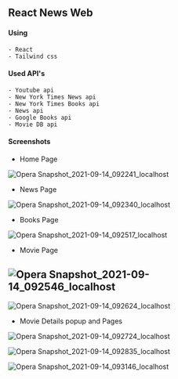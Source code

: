 ## React News Web

#### Using
    - React
    - Tailwind css
#### Used API's
    - Youtube api
    - New York Times News api
    - New York Times Books api
    - News api
    - Google Books api
    - Movie DB api

#### Screenshots
- Home Page

![Opera Snapshot_2021-09-14_092241_localhost](https://user-images.githubusercontent.com/59562575/133194311-e7e330a9-3137-4351-97f4-dcf6fa1e619d.png)
- News Page

![Opera Snapshot_2021-09-14_092340_localhost](https://user-images.githubusercontent.com/59562575/133194368-7367db7f-0a81-40b6-984b-9b87fd8cc9d5.png)
- Books Page

![Opera Snapshot_2021-09-14_092517_localhost](https://user-images.githubusercontent.com/59562575/133194379-adaf9f98-d940-45b4-be3c-e3d3ed9a9807.png)
- Movie Page

![Opera Snapshot_2021-09-14_092546_localhost](https://user-images.githubusercontent.com/59562575/133194408-d1efda99-ec4a-4c15-8cc7-728be80d9580.png)
- 
![Opera Snapshot_2021-09-14_092624_localhost](https://user-images.githubusercontent.com/59562575/133194430-787115fc-98bd-437a-9ee5-43a5bb4bc9dc.png)
- Movie Details popup and Pages

![Opera Snapshot_2021-09-14_092724_localhost](https://user-images.githubusercontent.com/59562575/133194469-4e0a0ccb-7946-4c3f-aa3a-29fd9b68c6e8.png)

![Opera Snapshot_2021-09-14_092835_localhost](https://user-images.githubusercontent.com/59562575/133194477-6d3f8905-ce6f-457f-97ce-a043da3862cc.png)

![Opera Snapshot_2021-09-14_093146_localhost](https://user-images.githubusercontent.com/59562575/133194495-9679ac25-63a1-42aa-a843-25f4e520b520.png)

